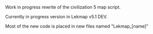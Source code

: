 Work in progress rewrite of the civilization 5 map script.

Currently in progress version in Lekmap v5.1 DEV.

Most of the new code is placed in new files named "Lekmap_[name]"
